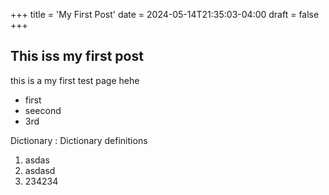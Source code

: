 +++
title = 'My First Post'
date = 2024-05-14T21:35:03-04:00
draft = false
+++

## This iss my first post
this is a my first test page hehe

- first
- seecond
- 3rd

Dictionary
	: Dictionary definitions

1. asdas
2. asdasd
3. 234234
